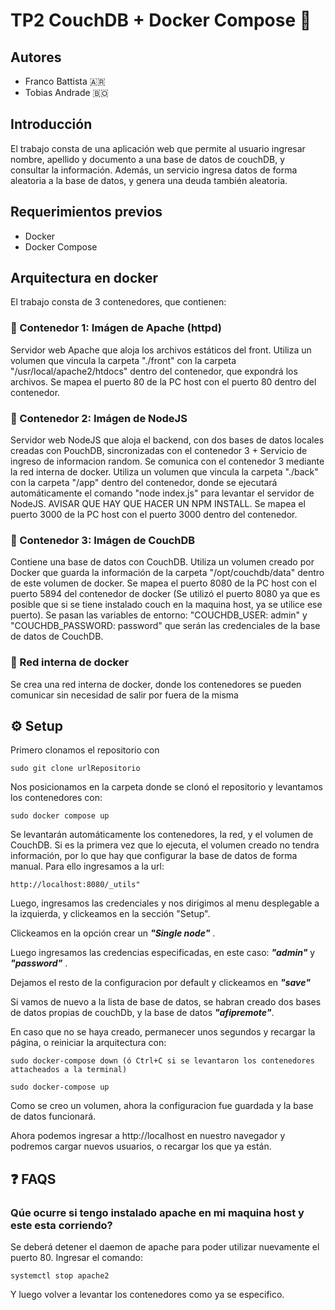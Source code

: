 # TP2 CouchDB + Docker Compose 📘 

## Autores
- Franco Battista 🇦🇷
- Tobias Andrade 🇧🇴

## Introducción
El trabajo consta de una aplicación web que permite al usuario ingresar nombre, apellido y documento a una base de datos de couchDB, y consultar la información. Además, un servicio ingresa 
datos de forma aleatoria a la base de datos, y genera una deuda también aleatoria.


## Requerimientos previos
- Docker
- Docker Compose

## Arquitectura en docker

El trabajo consta de 3 contenedores, que contienen:
### 🐳 Contenedor 1: Imágen de Apache (httpd)
Servidor web Apache que aloja los archivos estáticos del front. Utiliza un volumen que vincula la carpeta "./front" con la carpeta "/usr/local/apache2/htdocs" dentro del contenedor, que expondrá los archivos. 
Se mapea el puerto 80 de la PC host con el puerto 80 dentro del contenedor.
### 🐳 Contenedor 2: Imágen de NodeJS
Servidor web NodeJS que aloja el backend, con dos bases de datos locales creadas con PouchDB, sincronizadas con el contenedor 3 + Servicio de ingreso de informacion random. 
Se comunica con el contenedor 3 mediante la red interna de docker. Utiliza un volumen que vincula la carpeta "./back" con la carpeta "/app" dentro del contenedor, donde se ejecutará automáticamente el comando "node index.js" para 
levantar el servidor de NodeJS. AVISAR QUE HAY QUE HACER UN NPM INSTALL. Se mapea el puerto 3000 de la PC host con el puerto 3000 dentro del contenedor.
### 🐳 Contenedor 3: Imágen de CouchDB
Contiene una base de datos con CouchDB. Utiliza un volumen creado por Docker que guarda la información de la carpeta "/opt/couchdb/data" dentro de este volumen de docker. Se mapea el puerto 8080 de la PC host con el puerto 
5894 del contenedor de docker (Se utilizó el puerto 8080 ya que es posible que si se tiene instalado couch en la maquina host, ya se utilice ese puerto). Se pasan las variables de entorno: "COUCHDB_USER: admin"
y "COUCHDB_PASSWORD: password" que serán las credenciales de la base de datos de CouchDB.
### 🐳 Red interna de docker
Se crea una red interna de docker, donde los contenedores se pueden comunicar sin necesidad de salir por fuera de la misma

## ⚙️ Setup

Primero clonamos el repositorio con 

```
sudo git clone urlRepositorio
```

Nos posicionamos en la carpeta donde se clonó el repositorio y levantamos los contenedores con:

```
sudo docker compose up
```

Se levantarán automáticamente los contenedores, la red, y el volumen de CouchDB. Si es la primera vez que lo ejecuta, el volumen creado no tendra información, por lo que hay que configurar la base de datos de 
forma manual. Para ello ingresamos a la url:

```
http://localhost:8080/_utils"
```

Luego, ingresamos las credenciales y nos dirigimos al menu desplegable a la izquierda, y clickeamos en la sección "Setup". 

Clickeamos en la opción crear un ***"Single node"*** .

Luego ingresamos las credencias especificadas, en este caso: ***"admin"*** y ***"password"*** . 

Dejamos el resto de la configuracion por default y clickeamos en ***"save"***

Si vamos de nuevo a la lista de base de datos, se habran creado dos bases de datos propias de couchDb, y la base de datos ***"afipremote"***.

En caso que no se haya creado, permanecer unos segundos y recargar la página, o reiniciar la arquitectura con:

```
sudo docker-compose down (ó Ctrl+C si se levantaron los contenedores attacheados a la terminal)
```

```
sudo docker-compose up
```

Como se creo un volumen, ahora la configuracion fue guardada y la base de datos funcionará.

Ahora podemos ingresar a http://localhost en nuestro navegador y podremos cargar nuevos usuarios, o recargar los que ya están.


## ❓ FAQS 

### Qúe ocurre si tengo instalado apache en mi maquina host y este esta corriendo?

Se deberá detener el daemon de apache para poder utilizar nuevamente el puerto 80. Ingresar el comando: 

```
systemctl stop apache2
```

Y luego volver a levantar los contenedores como ya se especifico.
